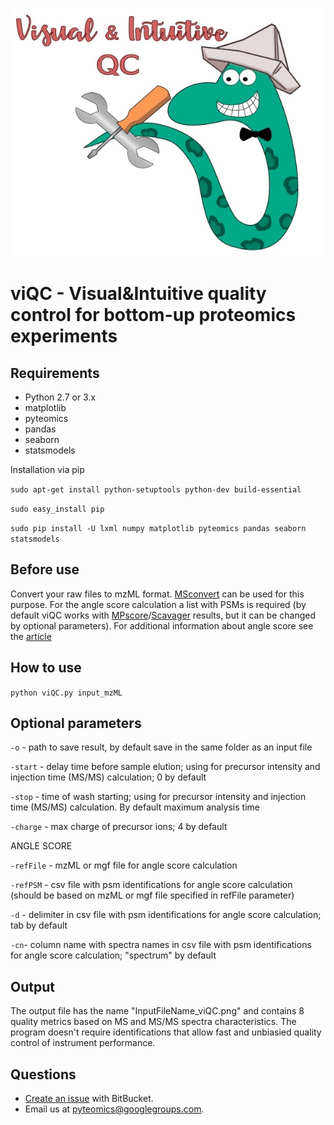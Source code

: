 ![Image](logo.jpg)

viQC - Visual&Intuitive quality control for bottom-up proteomics experiments
===========================================================================================


Requirements
------------
- Python 2.7 or 3.x
- matplotlib
- pyteomics
- pandas
- seaborn
- statsmodels

Installation via pip

``sudo apt-get install python-setuptools python-dev build-essential``

``sudo easy_install pip``

``sudo pip install -U lxml numpy matplotlib pyteomics pandas seaborn statsmodels ``

Before use
----------

Convert your raw files to mzML format. [MSconvert](<http://proteowizard.sourceforge.net/projects.html>) can be used for this purpose.
For the angle score calculation a list with PSMs is required (by default viQC works with [MPscore](<https://bitbucket.org/markmipt/mp-score>)/[Scavager](<https://bitbucket.org/markmipt/scavager>) results, but it can be changed by optional parameters).
For additional information about angle score see the [article](<https://www.sciencedirect.com/science/article/pii/S138738061730146X>)

How to use
----------

``python viQC.py input_mzML``


Optional parameters
-------------------

``-o`` - path to save result, by default save in the same folder as an input file

``-start`` - delay time before sample elution; using for precursor intensity and injection time (MS/MS) calculation; 0 by default

``-stop`` - time of wash starting; using for precursor intensity and injection time (MS/MS) calculation. By default maximum analysis time

``-charge`` - max charge of precursor ions; 4 by default

ANGLE SCORE

``-refFile`` - mzML or mgf file for angle score calculation

``-refPSM`` - csv file with psm identifications for angle score calculation (should be based on mzML or mgf file specified in refFile parameter) 

``-d`` - delimiter in csv file with psm identifications for angle score calculation; tab by default

``-cn``- column name with spectra names in csv file with psm identifications for angle score calculation; "spectrum" by default


Output
------
The output file has the name "InputFileName_viQC.png" and contains 8 quality metrics based on MS and MS/MS spectra characteristics.
The program doesn't require identifications that allow fast and unbiasied quality control of instrument performance.




Questions
---------
- [Create an issue](<https://bitbucket.org/lisavetasol/viqc/issues>) with BitBucket.
- Email us at pyteomics@googlegroups.com.
